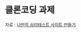 <h1>클론코딩 과제</h1>

자료 : <a href="https://www.inflearn.com/course/%EC%8B%AC%EB%A6%AC%ED%85%8C%EC%8A%A4%ED%8A%B8-%EC%82%AC%EC%9D%B4%ED%8A%B8-%EC%A0%9C%EC%9E%91/dashboard">
나만의 심리테스트 사이트 만들기</a>
